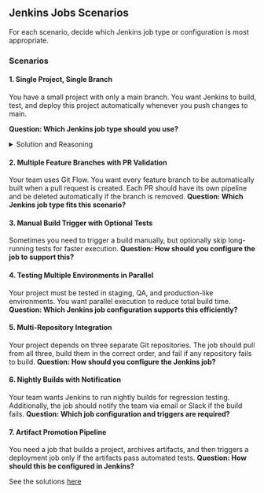 

## Jenkins Jobs Scenarios

For each scenario, decide which Jenkins job type or configuration is most appropriate.

### Scenarios

#### 1. Single Project, Single Branch

You have a small project with only a main branch. You want Jenkins to build, test, and deploy this project automatically whenever you push changes to main.

**Question: Which Jenkins job type should you use?**

<details>
  <summary>Solution and Reasoning</summary>

- **Solution**: Pipeline Job
- **Reasoning**: Simple scenario, single branch. A Pipeline job with a Jenkinsfile covers build, test, and deploy steps.

</details>

#### 2. Multiple Feature Branches with PR Validation

Your team uses Git Flow. You want every feature branch to be automatically built when a pull request is created. Each PR should have its own pipeline and be deleted automatically if the branch is removed.
**Question: Which Jenkins job type fits this scenario?**

#### 3. Manual Build Trigger with Optional Tests

Sometimes you need to trigger a build manually, but optionally skip long-running tests for faster execution.
**Question: How should you configure the job to support this?**

#### 4. Testing Multiple Environments in Parallel

Your project must be tested in staging, QA, and production-like environments. You want parallel execution to reduce total build time.
**Question: Which Jenkins job configuration supports this efficiently?**

#### 5. Multi-Repository Integration

Your project depends on three separate Git repositories. The job should pull from all three, build them in the correct order, and fail if any repository fails to build.
**Question: How should you configure the Jenkins job?**

#### 6. Nightly Builds with Notification

Your team wants Jenkins to run nightly builds for regression testing. Additionally, the job should notify the team via email or Slack if the build fails.
**Question: Which job configuration and triggers are required?**

#### 7. Artifact Promotion Pipeline

You need a job that builds a project, archives artifacts, and then triggers a deployment job only if the artifacts pass automated tests.
**Question: How should this be configured in Jenkins?**

See the solutions [here](lab_6_solutions.md)

